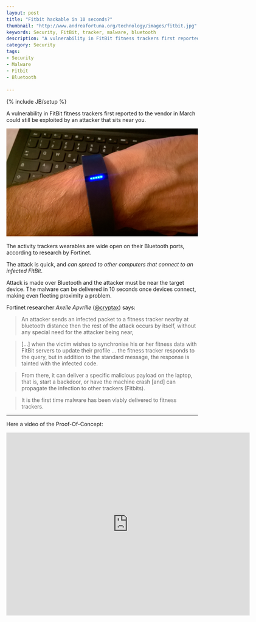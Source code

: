 ```yaml
---
layout: post
title: "Fitbit hackable in 10 seconds?"
thumbnail: "http://www.andreafortuna.org/technology/images/fitbit.jpg"
keywords: Security, FitBit, tracker, malware, bluetooth
description: "A vulnerability in FitBit fitness trackers first reported to the vendor in March could still be exploited by an attacker that sits near you."
category: Security
tags: 
- Security
- Malware
- Fitbit
- Bluetooth

---
```

{% include JB/setup %}

A vulnerability in FitBit fitness trackers first reported to the vendor in March could still be exploited by an attacker that sits near you.

![FitBit](/technology/images/fitbit.jpg)
<!-- more -->

The activity trackers wearables are wide open on their Bluetooth ports, according to research by Fortinet. 

The attack is quick, and *can spread to other computers that connect to an infected FitBit*.


Attack is made over Bluetooth and the attacker must be near the target device. 
The malware can be delivered in 10 seconds once devices connect, making even fleeting proximity a problem.

Fortinet researcher *Axelle Apvrille* ([@cryptax](https://twitter.com/cryptax)) says:

>An attacker sends an infected packet to a fitness tracker nearby at bluetooth distance then the rest of the attack occurs by itself, without any special need for the attacker being near,

>[...] when the victim wishes to synchronise his or her fitness data with FitBit servers to update their profile … the fitness tracker responds to the query, but in addition to the standard message, the response is tainted with the infected code.

>From there, it can deliver a specific malicious payload on the laptop, that is, start a backdoor, or have the machine crash [and] can propagate the infection to other trackers (Fitbits).

>It is the first time malware has been viably delivered to fitness trackers.

<hr/>

Here a video of the Proof-Of-Concept:

<iframe width="640" height="480" src="https://www.youtube.com/embed/qa8qVAPPlTE" frameborder="0" allowfullscreen></iframe>